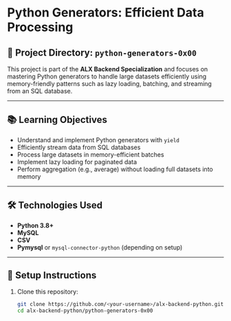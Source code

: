 # Python Generators: Efficient Data Processing

## 📁 Project Directory: `python-generators-0x00`
This project is part of the **ALX Backend Specialization** and focuses on mastering Python generators to handle large datasets efficiently using memory-friendly patterns such as lazy loading, batching, and streaming from an SQL database.

---

## 📚 Learning Objectives

- Understand and implement Python generators with `yield`
- Efficiently stream data from SQL databases
- Process large datasets in memory-efficient batches
- Implement lazy loading for paginated data
- Perform aggregation (e.g., average) without loading full datasets into memory

---

## 🛠️ Technologies Used

- **Python 3.8+**
- **MySQL**
- **CSV**
- **Pymysql** or `mysql-connector-python` (depending on setup)

---

## 🚀 Setup Instructions

1. Clone this repository:
   ```bash
   git clone https://github.com/<your-username>/alx-backend-python.git
   cd alx-backend-python/python-generators-0x00
